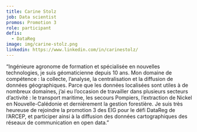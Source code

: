 ```yaml
---
title: Carine Stolz
job: Data scientist
promos: Promotion 3
role: participant
defis:
  - DataReg
image: img/carine-stolz.png
linkedin: https://www.linkedin.com/in/carinestolz/
---
```

“Ingénieure agronome de formation et spécialisée en nouvelles technologies, je suis géomaticienne depuis 10 ans. Mon domaine de compétence : la collecte, l’analyse, la centralisation et la diffusion de données géographiques. Parce que les données localisées sont utiles à de nombreux domaines, j’ai eu l’occasion de travailler dans plusieurs secteurs d’activité : le transport maritime, les secours Pompiers, l’extraction de Nickel en Nouvelle-Calédonie et dernièrement la gestion forestière. Je suis très heureuse de rejoindre la promotion 3 des EIG pour le défi DataReg de l’ARCEP, et participer ainsi à la diffusion des données cartographiques des réseaux de communication en open data.”